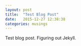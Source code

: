 ```yaml
---
layout: post
title:  "Test Blog Post"
date:   2015-12-27 12:38:38
categories: musings
---
```

Test blog post. Figuring out Jekyll.
